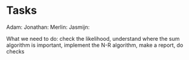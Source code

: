 # Tasks

Adam:
Jonathan:
Merlin:
Jasmijn:

What we need to do: check the likelihood, understand where the sum algorithm is important, implement the N-R algorithm, make a report, do checks
